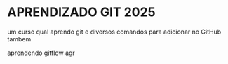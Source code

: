 #  	APRENDIZADO GIT 2025

um curso qual aprendo git e diversos comandos para adicionar no GitHub tambem

aprendendo gitflow agr